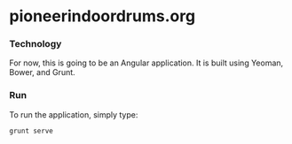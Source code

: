 pioneerindoordrums.org
======================

### Technology
For now, this is going to be an Angular application. It is built using Yeoman, Bower, and Grunt.

### Run
To run the application, simply type: 
```
grunt serve
```